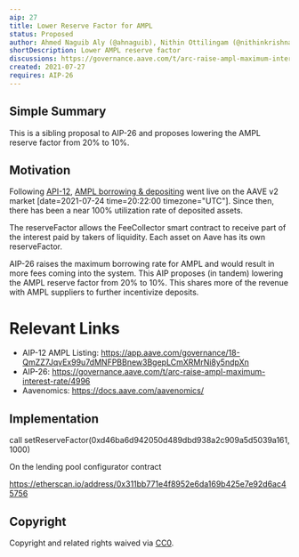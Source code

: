 ```yaml
---
aip: 27
title: Lower Reserve Factor for AMPL
status: Proposed
author: Ahmed Naguib Aly (@ahnaguib), Nithin Ottilingam (@nithinkrishna), Brandon Iles (@brandoniles)
shortDescription: Lower AMPL reserve factor
discussions: https://governance.aave.com/t/arc-raise-ampl-maximum-interest-rate/4996
created: 2021-07-27
requires: AIP-26
---
```


## Simple Summary

This is a sibling proposal to AIP-26 and proposes lowering the AMPL reserve factor from 20% to 10%.

## Motivation

Following [API-12](https://governance.aave.com/t/proposal-add-support-for-ampl/854/8), [AMPL borrowing & depositing](https://app.aave.com/reserve-overview/AMPL-0xd46ba6d942050d489dbd938a2c909a5d5039a1610xb53c1a33016b2dc2ff3653530bff1848a515c8c5) went live on the AAVE v2 market [date=2021-07-24 time=20:22:00 timezone="UTC"]. Since then, there has been a near 100% utilization rate of deposited assets.

The reserveFactor allows the FeeCollector smart contract to receive part of the interest paid by takers of liquidity. Each asset on Aave has its own reserveFactor.

AIP-26 raises the maximum borrowing rate for AMPL and would result in more fees coming into the system. This AIP proposes (in tandem) lowering the AMPL reserve factor from 20% to 10%. This shares more of the revenue with AMPL suppliers to further incentivize deposits.

# Relevant Links

- AIP-12 AMPL Listing: https://app.aave.com/governance/18-QmZZ7JqvEx99u7dMNFPBBnew3BgepLCmXRMrNi8y5ndpXn
- AIP-26: https://governance.aave.com/t/arc-raise-ampl-maximum-interest-rate/4996
- Aavenomics: https://docs.aave.com/aavenomics/

## Implementation

call setReserveFactor(0xd46ba6d942050d489dbd938a2c909a5d5039a161, 1000)

On the lending pool configurator contract

https://etherscan.io/address/0x311bb771e4f8952e6da169b425e7e92d6ac45756

## Copyright

Copyright and related rights waived via [CC0](https://creativecommons.org/publicdomain/zero/1.0/).
